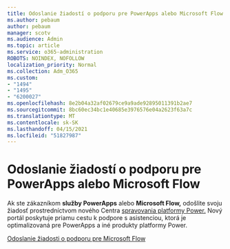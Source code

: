 ```yaml
---
title: Odoslanie žiadostí o podporu pre PowerApps alebo Microsoft Flow
ms.author: pebaum
author: pebaum
manager: scotv
ms.audience: Admin
ms.topic: article
ms.service: o365-administration
ROBOTS: NOINDEX, NOFOLLOW
localization_priority: Normal
ms.collection: Adm_O365
ms.custom:
- "1494"
- "1495"
- "6200027"
ms.openlocfilehash: 8e2b04a32af02679ce9a9ade92895011391b2ae7
ms.sourcegitcommit: 8bc60ec34bc1e40685e3976576e04a2623f63a7c
ms.translationtype: MT
ms.contentlocale: sk-SK
ms.lasthandoff: 04/15/2021
ms.locfileid: "51827987"
---
```

# <a name="submit-powerapps-or-microsoft-flow-support-requests"></a>Odoslanie žiadostí o podporu pre PowerApps alebo Microsoft Flow

Ak ste zákazníkom **služby PowerApps** alebo **Microsoft Flow,** odošlite svoju žiadosť prostredníctvom nového Centra [spravovania platformy Power.](https://admin.powerplatform.microsoft.com/support?newTicket&product=15819) Nový portál poskytuje priamu cestu k podpore s asistenciou, ktorá je optimalizovaná pre PowerApps a iné produkty platformy Power.

[Odoslanie žiadosti o podporu pre Microsoft Flow](https://admin.powerplatform.microsoft.com/support?newTicket&product=Flow)
